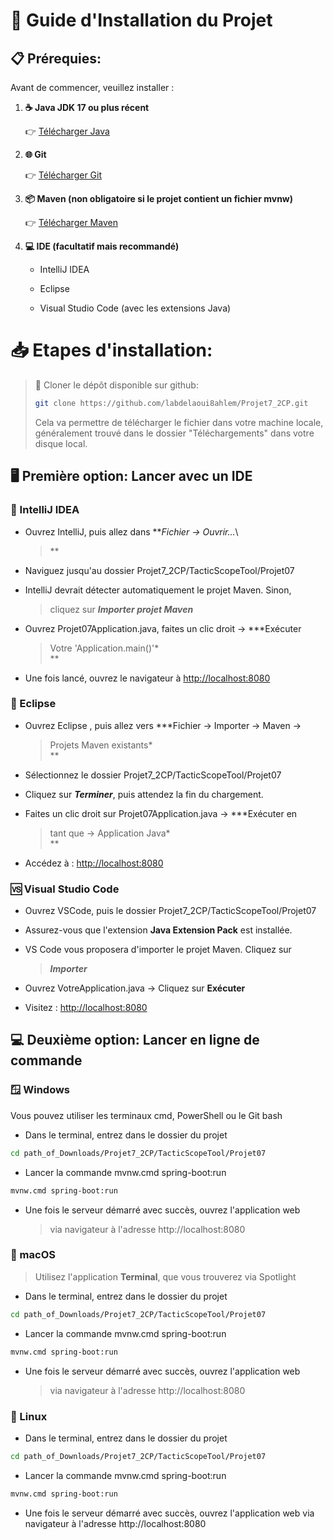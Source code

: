 # 🚀 Guide d'Installation du Projet

## 📋 Prérequies:

Avant de commencer, veuillez installer :

1.  **☕ Java JDK 17 ou plus récent** 

    👉 [Télécharger Java](https://www.oracle.com/java/technologies/javase-downloads.html)

2.  **🌐 Git** 

    👉 [Télécharger Git](https://git-scm.com/downloads)

3.  **📦 Maven (non obligatoire si le projet contient un fichier mvnw)** 

    👉 [Télécharger Maven](https://maven.apache.org/download.cgi?.)

4.  **💻 IDE (facultatif mais recommandé)**

    - IntelliJ IDEA

    - Eclipse

    - Visual Studio Code (avec les extensions Java)

# 📥 Etapes d'installation:

> 🔽 Cloner le dépôt disponible sur github:
>
> ```bash
> git clone https://github.com/labdelaoui8ahlem/Projet7_2CP.git
> ```
>
> Cela va permettre de télécharger le fichier dans votre machine locale,
> généralement trouvé dans le dossier "Téléchargements" dans votre
> disque local.

## 🖥️ Première option: Lancer avec un IDE

### 🔧 IntelliJ IDEA

-   Ouvrez IntelliJ, puis allez dans ***Fichier → Ouvrir\...*\
    > **

-   Naviguez jusqu\'au dossier Projet7_2CP/TacticScopeTool/Projet07

-   IntelliJ devrait détecter automatiquement le projet Maven. Sinon,
    > cliquez sur ***Importer projet Maven***

-   Ouvrez Projet07Application.java, faites un clic droit → ***Exécuter
    > Votre 'Application.main()\'*\
    > **

-   Une fois lancé, ouvrez le navigateur à [http://localhost:8080](http://localhost:8080)

### 🌈 Eclipse

-   Ouvrez Eclipse , puis allez vers ***Fichier → Importer → Maven →
    > Projets Maven existants*\
    > **

-   Sélectionnez le dossier Projet7_2CP/TacticScopeTool/Projet07

-   Cliquez sur ***Terminer***, puis attendez la fin du chargement.

-   Faites un clic droit sur Projet07Application.java → ***Exécuter en
    > tant que → Application Java*\
    > **

-   Accédez à : [http://localhost:8080](http://localhost:8080)

### 🆚 Visual Studio Code

-   Ouvrez VSCode, puis le dossier Projet7_2CP/TacticScopeTool/Projet07

-   Assurez-vous que l\'extension **Java Extension Pack** est installée.

-   VS Code vous proposera d'importer le projet Maven. Cliquez sur
    > ***Importer***

-   Ouvrez VotreApplication.java → Cliquez sur **Exécuter**

-   Visitez : [http://localhost:8080](http://localhost:8080)

## 💻 Deuxième option: Lancer en ligne de commande

### 🪟 Windows

Vous pouvez utiliser les terminaux cmd, PowerShell ou le Git bash

-   Dans le terminal, entrez dans le dossier du projet

```bash
cd path_of_Downloads/Projet7_2CP/TacticScopeTool/Projet07
```

-   Lancer la commande mvnw.cmd spring-boot:run

```bash
mvnw.cmd spring-boot:run
```

-   Une fois le serveur démarré avec succès, ouvrez l'application web
    > via navigateur à l\'adresse http://localhost:8080

### 🍎 macOS

> Utilisez l'application **Terminal**, que vous trouverez via Spotlight

-   Dans le terminal, entrez dans le dossier du projet

```bash
cd path_of_Downloads/Projet7_2CP/TacticScopeTool/Projet07
```

-   Lancer la commande mvnw.cmd spring-boot:run

```bash
mvnw.cmd spring-boot:run
```

-   Une fois le serveur démarré avec succès, ouvrez l'application web
    > via navigateur à l\'adresse http://localhost:8080

### 🐧 Linux

-   Dans le terminal, entrez dans le dossier du projet

```bash
cd path_of_Downloads/Projet7_2CP/TacticScopeTool/Projet07
```

-   Lancer la commande mvnw.cmd spring-boot:run

```bash
mvnw.cmd spring-boot:run
```

-   Une fois le serveur démarré avec succès, ouvrez l'application web
    via navigateur à l\'adresse http://localhost:8080
